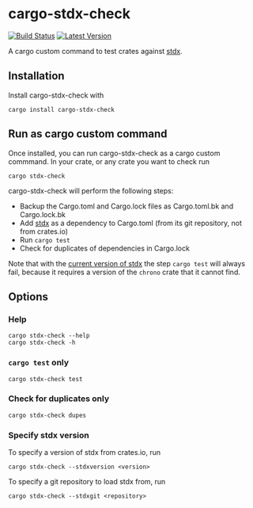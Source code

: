 # cargo-stdx-check
[![Build Status](https://travis-ci.org/davidpeklak/cargo-stdx-check.svg?branch=master)](https://travis-ci.org/davidpeklak/cargo-stdx-check)
[![Latest Version](https://img.shields.io/crates/v/cargo-stdx-check.svg)](https://crates.io/crates/cargo-stdx-check)

A cargo custom command to test crates against [stdx](https://github.com/brson/stdx).
## Installation
Install cargo-stdx-check with
```
cargo install cargo-stdx-check
```
## Run as cargo custom command
Once installed, you can run cargo-stdx-check as a cargo custom commmand.
In your crate, or any crate you want to check run
 ```
 cargo stdx-check
 ```
 cargo-stdx-check will perform the following steps:
 * Backup the Cargo.toml and Cargo.lock files as Cargo.toml.bk and Cargo.lock.bk
 * Add [stdx](https://github.com/brson/stdx) as a dependency to Cargo.toml
 (from its git repository, not from crates.io)
 * Run `cargo test`
 * Check for duplicates of dependencies in Cargo.lock
 
 Note that with the [current version of stdx](https://github.com/brson/stdx/tree/f6e3c0c8dcafde3e661d31afcf86e91acd1d3166)
 the step `cargo test` will always fail, because it requires a version of the
 `chrono` crate that it cannot find.
 ## Options
 ### Help
 ```
 cargo stdx-check --help
 cargo stdx-check -h
 ```
 ### `cargo test` only
 ```
 cargo stdx-check test
 ```
 ### Check for duplicates only
 ```
 cargo stdx-check dupes
 ```
 ### Specify stdx version
 To specify a version of stdx from crates.io, run
 ```
 cargo stdx-check --stdxversion <version>
 ```
 To specify a git repository to load stdx from, run
 ```
 cargo stdx-check --stdxgit <repository>
 ```
 